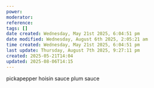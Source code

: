 ```yaml
---
power: 
moderator: 
reference: 
tags: []
date created: Wednesday, May 21st 2025, 6:04:51 pm
date modified: Wednesday, August 6th 2025, 2:05:21 am
time created: Wednesday, May 21st 2025, 6:04:51 pm
last update: Thursday, August 7th 2025, 9:27:11 pm
created: 2025-05-21T14:04
updated: 2025-08-06T14:15
---
```

pickapepper
hoisin sauce
plum sauce
